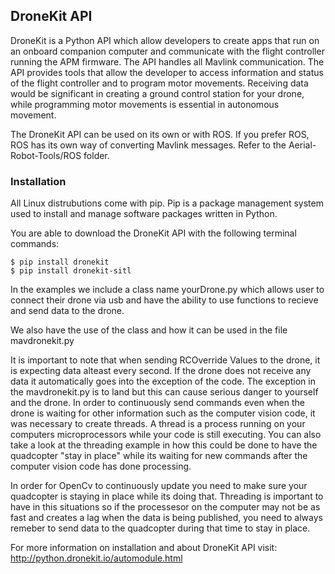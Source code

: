 ## DroneKit API

DroneKit is a Python API which allow developers to create apps that run on an onboard companion computer and communicate with the flight controller running the APM firmware. The API handles all Mavlink communication. The API provides tools that allow the developer to access information and status of the flight controller and to program motor movements. Receiving data would be significant in creating a ground control station for your drone, while programming motor movements is essential in autonomous movement.

The DroneKit API can be used on its own or with ROS. If you prefer ROS, ROS has its own way of converting Mavlink messages. Refer to the Aerial-Robot-Tools/ROS folder. 

### Installation
All Linux distrubutions come with pip. Pip is a package management system used to install and manage software packages written in Python.

You are able to download the DroneKit API  with the following terminal commands:

	$ pip install dronekit
	$ pip install dronekit-sitl

In the examples we include a class name yourDrone.py which allows user to connect their drone via usb and have the ability to use functions to recieve and send data to the drone.

We also have the use of the class and how it can be used in the file mavdronekit.py

It is important to note that when sending RCOverride Values to the drone, it is expecting data alteast every second. If the drone does not receive any data it automatically goes into the exception of the code. The exception in the mavdronekit.py is to land but this can cause serious danger to yourself and the drone. In order to continuously send commands even when the drone is waiting for other information such as the computer vision code, it was necessary to create threads. A thread is a process running on your computers microprocessors while your code is still executing. You can also take a look at the threading example in how this could be done to have the quadcopter "stay in place" while its waiting for new commands after the computer vision code has done processing.

In order for OpenCv to continuously update you need to make sure your quadcopter is staying in place while its doing that. Threading is important to have in this situations so if the processesor on the computer may not be as fast and creates a lag when the data is being published, you need to always remeber to send data to the quadcopter during that time to stay in place.


For more information on installation and about DroneKit API visit: http://python.dronekit.io/automodule.html